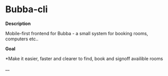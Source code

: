 # Bubba-cli

__Description__ 

Mobile-first frontend for Bubba - a small system for booking rooms, computers etc.. 


__Goal__ 

*Make it easier, faster and clearer to find, book and signoff availible rooms


__




